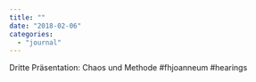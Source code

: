 ```yaml
---
title: ""
date: "2018-02-06"
categories: 
  - "journal"
---
```


Dritte Präsentation: Chaos und Methode #fhjoanneum #hearings
